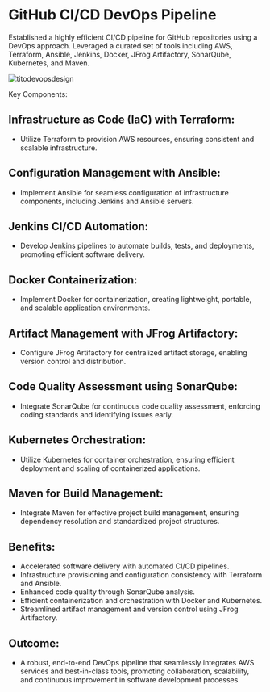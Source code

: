 # GitHub CI/CD DevOps Pipeline
Established a highly efficient CI/CD pipeline for GitHub repositories using a DevOps approach. Leveraged a curated set of tools including AWS, Terraform, Ansible, Jenkins, Docker, JFrog Artifactory, SonarQube, Kubernetes, and Maven.

![titodevopsdesign](https://github.com/titusnangitech/tito_devops_project/assets/128609800/73b4f8bd-065d-49bc-868a-1525a9fb1c17)

Key Components:

## Infrastructure as Code (IaC) with Terraform:

- Utilize Terraform to provision AWS resources, ensuring consistent and scalable infrastructure.

## Configuration Management with Ansible:

- Implement Ansible for seamless configuration of infrastructure components, including Jenkins and Ansible servers.

## Jenkins CI/CD Automation:

- Develop Jenkins pipelines to automate builds, tests, and deployments, promoting efficient software delivery.

## Docker Containerization:

- Implement Docker for containerization, creating lightweight, portable, and scalable application environments.

## Artifact Management with JFrog Artifactory:

- Configure JFrog Artifactory for centralized artifact storage, enabling version control and distribution.

## Code Quality Assessment using SonarQube:

- Integrate SonarQube for continuous code quality assessment, enforcing coding standards and identifying issues early.

## Kubernetes Orchestration:

- Utilize Kubernetes for container orchestration, ensuring efficient deployment and scaling of containerized applications.

## Maven for Build Management:

- Integrate Maven for effective project build management, ensuring dependency resolution and standardized project structures.

## Benefits:

- Accelerated software delivery with automated CI/CD pipelines.
- Infrastructure provisioning and configuration consistency with Terraform and Ansible.
- Enhanced code quality through SonarQube analysis.
- Efficient containerization and orchestration with Docker and Kubernetes.
- Streamlined artifact management and version control using JFrog Artifactory.


## Outcome:
- A robust, end-to-end DevOps pipeline that seamlessly integrates AWS services and best-in-class tools, promoting collaboration, scalability, and continuous improvement in software development processes.






